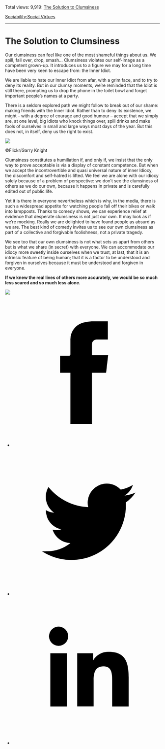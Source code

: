 Total views: 9,919: [The Solution to Clumsiness](https://www.theschooloflife.com/thebookoflife/clumsiness/)

[Sociability:](https://www.theschooloflife.com/thebookoflife/category/sociability/)[Social Virtues](https://www.theschooloflife.com/thebookoflife/category/sociability/social-virtues/)

* * *

# The Solution to Clumsiness
<style>
						.alignnone {
  display: block;
  margin-left: auto;
  margin-right: auto;
  align: center:
}

.addtoany_share_save_container {
display:none;
}

.wp-block-image {
		display: block;
  margin-left: auto;
  margin-right: auto;
  width: 50%;
}

.aligncenter {
display: block;
  margin-left: auto;
  margin-right: auto;
  align: center:
}

@media only screen and (max-width: 500px) {
  .wp-block-image {
		display: block;
  margin-left: auto;
  margin-right: auto;
  width: 100%;
} }

h1 {max-width: 600px !important;
}
.s18-single-post .content-area .site-main article .post-cat-header-display + .old-wrapper p {
    font-size: 1.200em
}
						</style>

Our clumsiness can feel like one of the most shameful things about us. We spill, fall over, drop, smash… Clumsiness violates our self-image as a competent grown-up. It introduces us to a figure we may for a long time have been very keen to escape from: the Inner Idiot.

We are liable to hate our Inner Idiot from afar, with a grim face, and to try to deny its reality. But in our clumsy moments, we’re reminded that the Idiot is still there, prompting us to drop the phone in the toilet bowl and forget important people’s names at a party.&nbsp; &nbsp; &nbsp; &nbsp; &nbsp; &nbsp; &nbsp; &nbsp; &nbsp; &nbsp; &nbsp; &nbsp; &nbsp;

There is a seldom explored path we might follow to break out of our shame: making friends with the Inner Idiot. Rather than to deny its existence, we might – with a degree of courage and good humour – accept that we simply are, at one level, big idiots who knock things over, spill drinks and make fools of ourselves in small and large ways most days of the year. But this does not, in itself, deny us the right to exist.

 ![](https://www.theschooloflife.com/thebookoflife/wp-content/uploads/2017/03/8339152338_06765ba985_z.jpg)

©Flickr/Garry Knight

Clumsiness constitutes a humiliation if, and only if, we insist that the only way to prove acceptable is via a display of constant competence. But when we accept the incontrovertible and quasi universal nature of inner Idiocy, the discomfort and self-hatred is lifted. We feel we are alone with our idiocy solely because of a problem of perspective: we don’t see the clumsiness of others as we do our own, because it happens in private and is carefully edited out of public life.

Yet it is there in everyone nevertheless which is why, in the media, there is such a widespread appetite for watching people fall off their bikes or walk into lampposts. Thanks to comedy shows, we can experience relief at evidence that desperate clumsiness is not just our own. It may look as if we’re mocking. Really we are delighted to have found people as absurd as we are. The best kind of comedy invites us to see our own clumsiness as part of a collective and forgivable foolishness, not a private tragedy.

We see too that our own clumsiness is not what sets us apart from others but is what we share (in secret) with everyone. We can accommodate our idiocy more sweetly inside ourselves when we trust, at last, that it is an intrinsic feature of being human; that it is a factor to be understood and forgiven in ourselves because it must be understood and forgiven in everyone.

**If we knew the real lives of others more accurately, we would be so much less scared and so much less alone.**

[![](https://img.youtube.com/vi/WODx5T5OKkE/0.jpg)](https://www.youtube.com/embed/WODx5T5OKkE?ecver=2 '')
<style>
    .iframe-class { display: block !important; }
</style>

- [<svg xmlns="http://www.w3.org/2000/svg" viewbox="0 0 26 26"><title>Facebook</title>
                    <g>
                        <path d="M8.38,10H9.92c.2,0,.29,0,.29-.28,0-.82,0-1.64,0-2.46a3.05,3.05,0,0,1,2.57-3.15A7.22,7.22,0,0,1,14,3.95c.86,0,1.71,0,2.57,0h.25v3.2h-2A.85.85,0,0,0,14,8c0,.62,0,1.24,0,1.91h2.87L16.51,13H14v9H10.21V13H8.38Z"></path>
                    </g>
                </svg>](http://www.facebook.com/sharer/sharer.php?u=https://www.theschooloflife.com/thebookoflife/clumsiness/)
- [<svg xmlns="http://www.w3.org/2000/svg" viewbox="0 0 26 26"><title>Twitter</title>
                    <path d="M21.69,7.9a6.75,6.75,0,0,1-1.94.53,3.39,3.39,0,0,0,1.48-1.87,6.76,6.76,0,0,1-2.14.82,3.38,3.38,0,0,0-5.75,3.08,9.59,9.59,0,0,1-7-3.53,3.38,3.38,0,0,0,1,4.51A3.36,3.36,0,0,1,5.89,11v0A3.38,3.38,0,0,0,8.6,14.37a3.39,3.39,0,0,1-1.53.06,3.38,3.38,0,0,0,3.15,2.35A6.78,6.78,0,0,1,6,18.22a6.87,6.87,0,0,1-.81,0A9.6,9.6,0,0,0,20,10.08q0-.22,0-.44A6.86,6.86,0,0,0,21.69,7.9Z"></path>
                </svg>](http://twitter.com/share?url=https://www.theschooloflife.com/thebookoflife/clumsiness/&text=&via=theschooloflife)
- [<svg xmlns="http://www.w3.org/2000/svg" viewbox="0 0 26 26"><title>LinkedIn</title>
<path class="cls-2" d="M6.67,10H9.58v9.36H6.67ZM8.13,5.32A1.69,1.69,0,1,1,6.44,7,1.69,1.69,0,0,1,8.13,5.32"></path><path class="cls-2" d="M11.41,10H14.2v1.28h0A3.06,3.06,0,0,1,17,9.75c2.95,0,3.49,1.94,3.49,4.46v5.14H17.57V14.79c0-1.09,0-2.48-1.51-2.48s-1.75,1.18-1.75,2.4v4.63H11.41Z"></path></svg>](https://www.linkedin.com/shareArticle?mini=true&url=https://www.theschooloflife.com/thebookoflife/clumsiness/)
